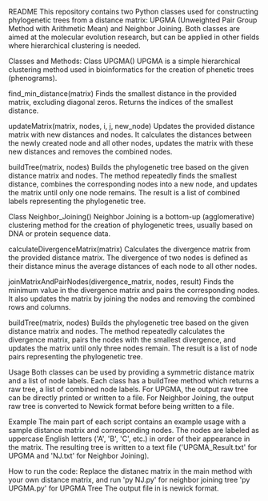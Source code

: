 README
This repository contains two Python classes used for constructing phylogenetic trees from a distance matrix: UPGMA (Unweighted Pair Group Method with Arithmetic Mean) and Neighbor Joining. Both classes are aimed at the molecular evolution research, but can be applied in other fields where hierarchical clustering is needed.

Classes and Methods:
Class UPGMA()
UPGMA is a simple hierarchical clustering method used in bioinformatics for the creation of phenetic trees (phenograms).

find_min_distance(matrix)
Finds the smallest distance in the provided matrix, excluding diagonal zeros. Returns the indices of the smallest distance.

updateMatrix(matrix, nodes, i, j, new_node)
Updates the provided distance matrix with new distances and nodes. It calculates the distances between the newly created node and all other nodes, updates the matrix with these new distances and removes the combined nodes.

buildTree(matrix, nodes)
Builds the phylogenetic tree based on the given distance matrix and nodes. The method repeatedly finds the smallest distance, combines the corresponding nodes into a new node, and updates the matrix until only one node remains. The result is a list of combined labels representing the phylogenetic tree.

Class Neighbor_Joining()
Neighbor Joining is a bottom-up (agglomerative) clustering method for the creation of phylogenetic trees, usually based on DNA or protein sequence data.

calculateDivergenceMatrix(matrix)
Calculates the divergence matrix from the provided distance matrix. The divergence of two nodes is defined as their distance minus the average distances of each node to all other nodes.

joinMatrixAndPairNodes(divergence_matrix, nodes, result)
Finds the minimum value in the divergence matrix and pairs the corresponding nodes. It also updates the matrix by joining the nodes and removing the combined rows and columns.

buildTree(matrix, nodes)
Builds the phylogenetic tree based on the given distance matrix and nodes. The method repeatedly calculates the divergence matrix, pairs the nodes with the smallest divergence, and updates the matrix until only three nodes remain. The result is a list of node pairs representing the phylogenetic tree.

Usage
Both classes can be used by providing a symmetric distance matrix and a list of node labels. Each class has a buildTree method which returns a raw tree, a list of combined node labels. For UPGMA, the output raw tree can be directly printed or written to a file. For Neighbor Joining, the output raw tree is converted to Newick format before being written to a file.

Example
The main part of each script contains an example usage with a sample distance matrix and corresponding nodes. The nodes are labeled as uppercase English letters ('A', 'B', 'C', etc.) in order of their appearance in the matrix. The resulting tree is written to a text file ('UPGMA_Result.txt' for UPGMA and 'NJ.txt' for Neighbor Joining).

How to run the code:
    Replace the distanec matrix in the main method with your own distance matrix, and run
    'py NJ.py' for neighbor joining tree
    'py UPGMA.py' for UPGMA Tree
    The output file in is newick format. 